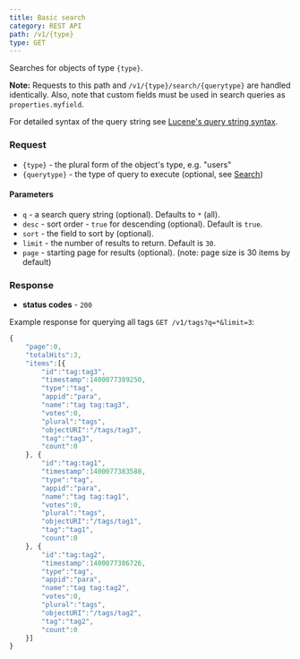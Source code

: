 ```yaml
---
title: Basic search
category: REST API
path: /v1/{type}
type: GET
---
```


Searches for objects of type `{type}`.

**Note:** Requests to this path and `/v1/{type}/search/{querytype}` are handled identically. Also, note that
custom fields must be used in search queries as `properties.myfield`.

For detailed syntax of the query string see
[Lucene's query string syntax](https://lucene.apache.org/core/2_9_4/queryparsersyntax.html).

### Request

- `{type}` - the plural form of the object's type, e.g. "users"
- `{querytype}` - the type of query to execute (optional, see [Search](#015-search))

#### Parameters

- `q` - a search query string (optional). Defaults to `*` (all).
- `desc` - sort order - `true` for descending (optional). Default is `true`.
- `sort` - the field to sort by (optional).
- `limit` - the number of results to return. Default is `30`.
- `page` - starting page for results (optional). (note: page size is 30 items by default)

### Response

- **status codes** - `200`

Example response for querying all tags `GET /v1/tags?q=*&limit=3`:
```js
{
	"page":0,
	"totalHits":3,
	"items":[{
		"id":"tag:tag3",
		"timestamp":1400077389250,
		"type":"tag",
		"appid":"para",
		"name":"tag tag:tag3",
		"votes":0,
		"plural":"tags",
		"objectURI":"/tags/tag3",
		"tag":"tag3",
		"count":0
	}, {
		"id":"tag:tag1",
		"timestamp":1400077383588,
		"type":"tag",
		"appid":"para",
		"name":"tag tag:tag1",
		"votes":0,
		"plural":"tags",
		"objectURI":"/tags/tag1",
		"tag":"tag1",
		"count":0
	}, {
		"id":"tag:tag2",
		"timestamp":1400077386726,
		"type":"tag",
		"appid":"para",
		"name":"tag tag:tag2",
		"votes":0,
		"plural":"tags",
		"objectURI":"/tags/tag2",
		"tag":"tag2",
		"count":0
	}]
}
```